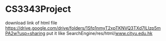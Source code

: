 # CS3343Project
download link of html file
https://drive.google.com/drive/folders/1Sfq1nmyT2xpTKNVQ3TXd7ILIzp5mPA2w?usp=sharing
put it like SearchEngine/res/html/www.cityu.edu.hk
